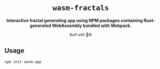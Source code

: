 <div align="center">

  <h1><code>wasm-fractals</code></h1>

  <strong>Interactive fractal generating app using NPM packages containing Rust-generated WebAssembly bundled with Webpack.</strong>


  <sub>Built with 🦀🕸</sub>
</div>

## Usage

```
npm init wasm-app
```